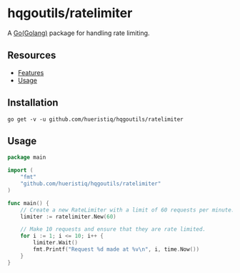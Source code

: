 # hqgoutils/ratelimiter

A [Go(Golang)](https://golang.org/) package for handling rate limiting.

## Resources

* [Features](#features)
* [Usage](#usage)

## Installation

```
go get -v -u github.com/hueristiq/hqgoutils/ratelimiter
```

## Usage

```go
package main

import (
	"fmt"
	"github.com/hueristiq/hqgoutils/ratelimiter"
)

func main() {
	// Create a new RateLimiter with a limit of 60 requests per minute.
	limiter := ratelimiter.New(60)

	// Make 10 requests and ensure that they are rate limited.
	for i := 1; i <= 10; i++ {
		limiter.Wait()
		fmt.Printf("Request %d made at %v\n", i, time.Now())
	}
}
```